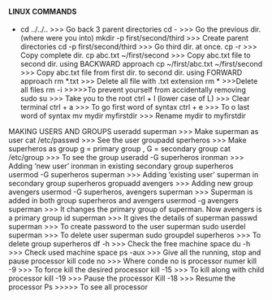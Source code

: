 
#### LINUX COMMANDS
* cd ../../..	 >>> Go back 3 parent directories
cd -	         >>> Go the previous dir. (where were you into)
mkdir -p first/second/third >>> Create parent directories
cd -p first/second/third	>>> Go third dir. at once.
cp -r  >>> Copy complete dir.
cp  abc.txt   ~/first/second >>> Copy abc.txt file to second dir. using BACKWARD approach
cp  ~/first/abc.txt  ~/first/second >>> Copy abc.txt file from first dir. to second dir. using FORWARD approach
rm *.txt 	>>> Delete all file with .txt extension
rm * 	 >>>Delete all files
rm -i	  <file name> >>>>>To prevent yourself from accidentally removing 
sudo su  >>>	Take you to the root
ctrl + l (lower case of L)	>>> Clear terminal
ctrl + a 	>>> To go first word of syntax
ctrl + e 	>>> To o last word of syntax
mv mydir myfirstdir	>>> Rename mydir to myfirstdir

MAKING  USERS AND GROUPS
useradd superman	>>> Make superman  as user
cat /etc/passwd	>>> See the user
groupadd sperheros 	>>> Make superheros as group           g = primary group , G = secondary group
cat /etc/group	  >>> To see the group
useradd -G superheros ironman	>>> Adding ‘new user’ ironman in existing secondary group superheros
usermod -G superheros superman	 >>> Adding ‘existing user’ superman in secondary group superheros
gropuadd  avengers	>>> Adding new group avengers
usermod -G superheros, avengers superman	>>> Superman is added in both group superheros and avengers
usermod -g avengers superman	>>> It changes the primary group of superman. Now avengers is a primary group
id superman	>>> It gives the details of superman
passwd superman 	>>> To create password to the user superman
sudo userdel superman 	>>> To delete user superman
sudo  groupdel superheros	>>> To delete group superheros
df -h 	>>> Check the free machine space
du -h	>>> Check used machine space
ps -aux	>>> Give all the running, stop and pause processor 
kill code no	>>> Where conde no is processor numer
kill -9 	>>> To force kill the desired processor
kill -15  	>>> To kill along with child processor
kill  -19	>>> Pause the processor
Kill -18 	>>> Resume the processor 
Ps	>>>>> To see all processor
